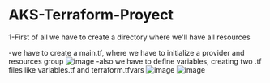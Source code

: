 # AKS-Terraform-Proyect
1-First of all we have to create a directory where we'll have all resources

-we have to create a main.tf, where we have to initialize a provider and resources group
![image](https://github.com/JooeeL98/AKS-Terraform-Proyect/assets/145325906/993cac51-aa95-42c1-a847-49576b6ea6fa)
-also we have to define variables, creating two .tf files like variables.tf and terraform.tfvars
![image](https://github.com/JooeeL98/AKS-Terraform-Proyect/assets/145325906/bbd9c96d-3356-4638-8666-ec18217fd1ad)
![image](https://github.com/JooeeL98/AKS-Terraform-Proyect/assets/145325906/c2de97ff-320f-4728-9eb9-c70bf223f125)


